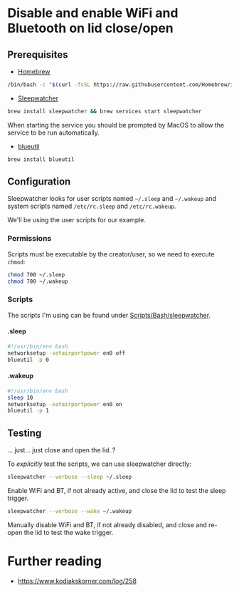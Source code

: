 # Disable and enable WiFi and Bluetooth on lid close/open
## Prerequisites
* [Homebrew](https://brew.sh)
```bash
/bin/bash -c "$(curl -fsSL https://raw.githubusercontent.com/Homebrew/install/HEAD/install.sh)"
```

* [Sleepwatcher](https://formulae.brew.sh/formula/sleepwatcher)
```bash
brew install sleepwatcher && brew services start sleepwatcher
```
When starting the service you should be prompted by MacOS to allow the service to be run automatically.

* [blueutil](https://formulae.brew.sh/formula/blueutil)
```bash
brew install blueutil
```

## Configuration
Sleepwatcher looks for user scripts named `~/.sleep` and `~/.wakeup` and system scripts named `/etc/rc.sleep` and `/etc/rc.wakeup`.

We'll be using the user scripts for our example.

### Permissions
Scripts must be executable by the creator/user, so we need to execute `chmod`:
```bash
chmod 700 ~/.sleep
chmod 700 ~/.wakeup
```

### Scripts
The scripts I'm using can be found under [Scripts/Bash/sleepwatcher](../Scripts/Bash/sleepwatcher).

#### .sleep
```bash
#!/usr/bin/env bash
networksetup -setairportpower en0 off
blueutil -p 0
```

#### .wakeup
```bash
#!/usr/bin/env bash
sleep 10
networksetup -setairportpower en0 on
blueutil -p 1
```

## Testing
... just... just close and open the lid..?

To _explicitly_ test the scripts, we can use sleepwatcher directly:
```bash
sleepwatcher --verbose --sleep ~/.sleep
```
Enable WiFi and BT, if not already active, and close the lid to test the sleep trigger.
```bash
sleepwatcher --verbose --wake ~/.wakeup
```
Manually disable WiFi and BT, if not already disabled, and close and re-open the lid to test the wake trigger.

# Further reading
* https://www.kodiakskorner.com/log/258
